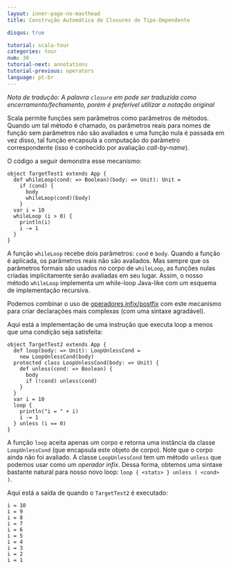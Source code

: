 ```yaml
---
layout: inner-page-no-masthead
title: Construção Automática de Closures de Tipo-Dependente

disqus: true

tutorial: scala-tour
categories: tour
num: 30
tutorial-next: annotations
tutorial-previous: operators
language: pt-br
---
```


_Nota de tradução: A palavra `closure` em pode ser traduzida como encerramento/fechamento, porém é preferível utilizar a notação original_

Scala permite funções sem parâmetros como parâmetros de métodos. Quando um tal método é chamado, os parâmetros reais para nomes de função sem parâmetros não são avaliados e uma função nula é passada em vez disso, tal função encapsula a computação do parâmetro correspondente (isso é conhecido por avaliação *call-by-name*).

O código a seguir demonstra esse mecanismo:

```tut
object TargetTest1 extends App {
  def whileLoop(cond: => Boolean)(body: => Unit): Unit =
    if (cond) {
      body
      whileLoop(cond)(body)
    }
  var i = 10
  whileLoop (i > 0) {
    println(i)
    i -= 1
  }
}
```

A função `whileLoop` recebe dois parâmetros: `cond` e `body`. Quando a função é aplicada, os parâmetros reais não são avaliados. Mas sempre que os parâmetros formais são usados no corpo de `whileLoop`, as funções nulas criadas implicitamente serão avaliadas em seu lugar. Assim, o nosso método `whileLoop` implementa um while-loop Java-like com um esquema de implementação recursiva.

Podemos combinar o uso de [operadores infix/postfix](operators.html) com este mecanismo para criar declarações mais complexas (com uma sintaxe agradável).

Aqui está a implementação de uma instrução que executa loop a menos que uma condição seja satisfeita:

```tut
object TargetTest2 extends App {
  def loop(body: => Unit): LoopUnlessCond =
    new LoopUnlessCond(body)
  protected class LoopUnlessCond(body: => Unit) {
    def unless(cond: => Boolean) {
      body
      if (!cond) unless(cond)
    }
  }
  var i = 10
  loop {
    println("i = " + i)
    i -= 1
  } unless (i == 0)
}
```

A função `loop` aceita apenas um corpo e retorna uma instância da classe` LoopUnlessCond` (que encapsula este objeto de corpo). Note que o corpo ainda não foi avaliado. A classe `LoopUnlessCond` tem um método `unless` que podemos usar como um *operador infix*. Dessa forma, obtemos uma sintaxe bastante natural para nosso novo loop: `loop { <stats> } unless ( <cond> )`.

Aqui está a saída de quando o `TargetTest2` é executado:

```
i = 10
i = 9
i = 8
i = 7
i = 6
i = 5
i = 4
i = 3
i = 2
i = 1
```
